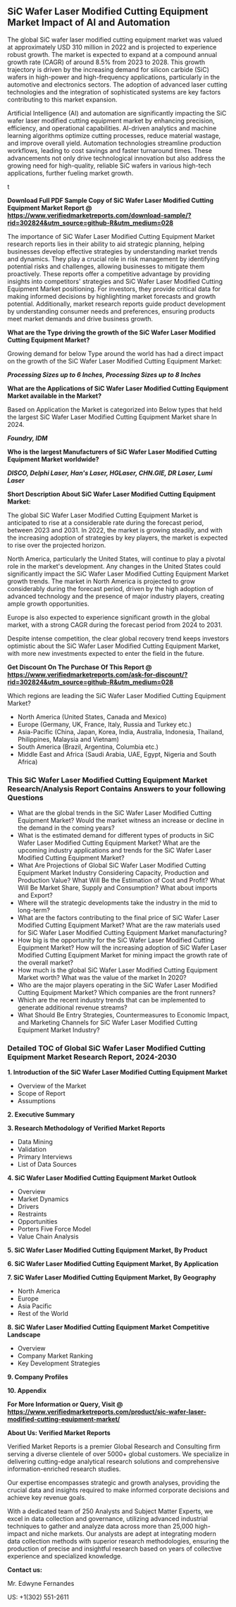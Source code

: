 <h2>SiC Wafer Laser Modified Cutting Equipment Market Impact of AI and Automation</h2><p>The global SiC wafer laser modified cutting equipment market was valued at approximately USD 310 million in 2022 and is projected to experience robust growth. The market is expected to expand at a compound annual growth rate (CAGR) of around 8.5% from 2023 to 2028. This growth trajectory is driven by the increasing demand for silicon carbide (SiC) wafers in high-power and high-frequency applications, particularly in the automotive and electronics sectors. The adoption of advanced laser cutting technologies and the integration of sophisticated systems are key factors contributing to this market expansion.</p><p>Artificial Intelligence (AI) and automation are significantly impacting the SiC wafer laser modified cutting equipment market by enhancing precision, efficiency, and operational capabilities. AI-driven analytics and machine learning algorithms optimize cutting processes, reduce material wastage, and improve overall yield. Automation technologies streamline production workflows, leading to cost savings and faster turnaround times. These advancements not only drive technological innovation but also address the growing need for high-quality, reliable SiC wafers in various high-tech applications, further fueling market growth.</p>t</p><p id="" class=""><strong>Download Full PDF Sample Copy of SiC Wafer Laser Modified Cutting Equipment Market Report @ <a href="https://www.verifiedmarketreports.com/download-sample/?rid=302824&utm_source=github-R&utm_medium=028" target="_blank">https://www.verifiedmarketreports.com/download-sample/?rid=302824&utm_source=github-R&utm_medium=028</a></strong></p><p>The importance of&nbsp;SiC Wafer Laser Modified Cutting Equipment Market research reports lies in their ability to aid strategic planning, helping businesses develop effective strategies by understanding market trends and dynamics. They play a crucial role in risk management by identifying potential risks and challenges, allowing businesses to mitigate them proactively. These reports offer a competitive advantage by providing insights into competitors' strategies and SiC Wafer Laser Modified Cutting Equipment Market positioning. For investors, they provide critical data for making informed decisions by highlighting market forecasts and growth potential. Additionally, market research reports guide product development by understanding consumer needs and preferences, ensuring products meet market demands and drive business growth.</p><p><strong>What are the&nbsp;Type driving the growth of the SiC Wafer Laser Modified Cutting Equipment Market?</strong></p><p id="" class="">Growing demand for below Type around the world has had a direct impact on the growth of the SiC Wafer Laser Modified Cutting Equipment Market:</p><em><strong>Processing Sizes up to 6 Inches, Processing Sizes up to 8 Inches</strong></em></p><strong>What are the&nbsp;Applications&nbsp;of SiC Wafer Laser Modified Cutting Equipment Market available in the Market?</strong></p><p id="" class="">Based on Application the Market is categorized into Below types that held the largest SiC Wafer Laser Modified Cutting Equipment Market share In 2024.</p><em><strong>Foundry, IDM</strong></em></p><strong>Who is the largest Manufacturers of SiC Wafer Laser Modified Cutting Equipment Market worldwide?</strong></p><p><em><strong>DISCO, Delphi Laser, Han's Laser, HGLaser, CHN.GIE, DR Laser, Lumi Laser</strong></em></p><p id="" class=""><strong>Short Description About SiC Wafer Laser Modified Cutting Equipment Market:</strong></p><p>The global SiC Wafer Laser Modified Cutting Equipment Market is anticipated to rise at a considerable rate during the forecast period, between 2023 and 2031. In 2022, the market is growing steadily, and with the increasing adoption of strategies by key players, the market is expected to rise over the projected horizon.</p><p>North America, particularly the United States, will continue to play a pivotal role in the market's development. Any changes in the United States could significantly impact the SiC Wafer Laser Modified Cutting Equipment Market growth trends. The market in North America is projected to grow considerably during the forecast period, driven by the high adoption of advanced technology and the presence of major industry players, creating ample growth opportunities.</p><p>Europe is also expected to experience significant growth in the global market, with a strong CAGR during the forecast period from 2024 to 2031.</p><p>Despite intense competition, the clear global recovery trend keeps investors optimistic about the SiC Wafer Laser Modified Cutting Equipment Market, with more new investments expected to enter the field in the future.</p><p id="" class=""><strong>Get Discount On The Purchase Of This Report @ <a href="https://www.verifiedmarketreports.com/ask-for-discount/?rid=302824&utm_source=github-R&utm_medium=028" target="_blank">https://www.verifiedmarketreports.com/ask-for-discount/?rid=302824&utm_source=github-R&utm_medium=028</a></strong></p>Which regions are leading the SiC Wafer Laser Modified Cutting Equipment Market?</p><ul><li>North America (United States, Canada and Mexico)</li><li>Europe (Germany, UK, France, Italy, Russia and Turkey etc.)</li><li>Asia-Pacific (China, Japan, Korea, India, Australia, Indonesia, Thailand, Philippines, Malaysia and Vietnam)</li><li>South America (Brazil, Argentina, Columbia etc.)</li><li>Middle East and Africa (Saudi Arabia, UAE, Egypt, Nigeria and South Africa)</li></ul><h3 id="" class="">This SiC Wafer Laser Modified Cutting Equipment Market Research/Analysis Report Contains Answers to your following Questions</h3><ul><li>What are the global trends in the SiC Wafer Laser Modified Cutting Equipment Market? Would the market witness an increase or decline in the demand in the coming years?</li><li>What is the estimated demand for different types of products in SiC Wafer Laser Modified Cutting Equipment Market? What are the upcoming industry applications and trends for the SiC Wafer Laser Modified Cutting Equipment Market?</li><li>What Are Projections of Global SiC Wafer Laser Modified Cutting Equipment Market Industry Considering Capacity, Production and Production Value? What Will Be the Estimation of Cost and Profit? What Will Be Market Share, Supply and Consumption? What about imports and Export?</li><li>Where will the strategic developments take the industry in the mid to long-term?</li><li>What are the factors contributing to the final price of SiC Wafer Laser Modified Cutting Equipment Market? What are the raw materials used for SiC Wafer Laser Modified Cutting Equipment Market manufacturing?</li><li>How big is the opportunity for the SiC Wafer Laser Modified Cutting Equipment Market? How will the increasing adoption of SiC Wafer Laser Modified Cutting Equipment Market for mining impact the growth rate of the overall market?</li><li>How much is the global SiC Wafer Laser Modified Cutting Equipment Market worth? What was the value of the market In 2020?</li><li>Who are the major players operating in the SiC Wafer Laser Modified Cutting Equipment Market? Which companies are the front runners?</li><li>Which are the recent industry trends that can be implemented to generate additional revenue streams?</li><li>What Should Be Entry Strategies, Countermeasures to Economic Impact, and Marketing Channels for SiC Wafer Laser Modified Cutting Equipment Market Industry?</li></ul><h3 id="" class="">Detailed TOC of Global SiC Wafer Laser Modified Cutting Equipment Market Research Report, 2024-2030</h3><p id="" class=""><strong>1. Introduction of the SiC Wafer Laser Modified Cutting Equipment Market</strong></p><ul><li>Overview of the Market</li><li>Scope of Report</li><li>Assumptions</li></ul><p id="" class=""><strong>2. Executive Summary</strong></p><p id="" class=""><strong>3. Research Methodology of Verified Market Reports</strong></p><ul><li>Data Mining</li><li>Validation</li><li>Primary Interviews</li><li>List of Data Sources</li></ul><p id="" class=""><strong>4. SiC Wafer Laser Modified Cutting Equipment Market Outlook</strong></p><ul><li>Overview</li><li>Market Dynamics</li><li>Drivers</li><li>Restraints</li><li>Opportunities</li><li>Porters Five Force Model</li><li>Value Chain Analysis</li></ul><p id="" class=""><strong>5. SiC Wafer Laser Modified Cutting Equipment Market, By Product</strong></p><p id="" class=""><strong>6. SiC Wafer Laser Modified Cutting Equipment Market, By Application</strong></p><p id="" class=""><strong>7. SiC Wafer Laser Modified Cutting Equipment Market, By Geography</strong></p><ul><li>North America</li><li>Europe</li><li>Asia Pacific</li><li>Rest of the World</li></ul><p id="" class=""><strong>8. SiC Wafer Laser Modified Cutting Equipment Market Competitive Landscape</strong></p><ul><li>Overview</li><li>Company Market Ranking</li><li>Key Development Strategies</li></ul><p id="" class=""><strong>9. Company Profiles</strong></p><p id="" class=""><strong>10. Appendix</strong></p><p id="" class=""><strong>For More Information or Query, Visit @ <a href="https://www.verifiedmarketreports.com/product/sic-wafer-laser-modified-cutting-equipment-market/" target="_blank">https://www.verifiedmarketreports.com/product/sic-wafer-laser-modified-cutting-equipment-market/</a></strong></p><p id="" class=""><strong>About Us: Verified Market Reports</strong></p><p id="" class="">Verified Market Reports is a premier Global Research and Consulting firm serving a diverse clientele of over 5000+ global customers. We specialize in delivering cutting-edge analytical research solutions and comprehensive information-enriched research studies.</p><p id="" class="">Our expertise encompasses strategic and growth analyses, providing the crucial data and insights required to make informed corporate decisions and achieve key revenue goals.</p><p id="" class="">With a dedicated team of 250 Analysts and Subject Matter Experts, we excel in data collection and governance, utilizing advanced industrial techniques to gather and analyze data across more than 25,000 high-impact and niche markets. Our analysts are adept at integrating modern data collection methods with superior research methodologies, ensuring the production of precise and insightful research based on years of collective experience and specialized knowledge.</p><p id="" class=""><strong>Contact us:</strong></p><p id="" class="">Mr. Edwyne Fernandes</p><p id="" class="">US: +1(302) 551-2611</p>